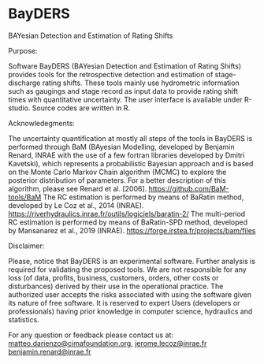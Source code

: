 # BayDERS
BAYesian Detection and Estimation of Rating Shifts


Purpose:

Software BayDERS (BAYesian Detection and Estimation of Rating Shifts) provides tools for the retrospective detection and estimation of stage-discharge rating shifts. These tools mainly use hydrometric information such as gaugings and stage record as input data to provide rating shift times with quantitative uncertainty. The user interface is available under R-studio. Source codes are written in R.


Acknowledegments:

The uncertainty quantification at mostly all steps of the tools in BayDERS is performed through BaM (BAyesian Modelling, developed by Benjamin Renard, INRAE with the use of a few fortran libraries developed by Dmitri Kavetski), which represents a probabilistic Bayesian approach and is based on the Monte Carlo Markov Chain algorithm (MCMC) to explore the posterior distribution of parameters. For a better description of this algorithm, please see Renard et al. [2006]. https://github.com/BaM-tools/BaM
The RC estimation is performed by means of BaRatin method, developed by Le Coz et al., 2014 (INRAE). https://riverhydraulics.inrae.fr/outils/logiciels/baratin-2/
The multi-period RC estimation is performed by means of BaRatin-SPD method, developed by Mansanarez et al., 2019 (INRAE). https://forge.irstea.fr/projects/bam/files


Disclaimer:

Please, notice that BayDERS is an experimental software. Further analysis is required for validating the proposed tools. We are not responsible for any loss (of data, profits, business, customers, orders, other costs or disturbances) derived by their use in the operational practice. The authorized user accepts the risks associated with using the software given its nature of free software. It is reserved to expert Users (developers or professionals) having prior knowledge in computer science, hydraulics and statistics. 



For any question or feedback please contact us at:
matteo.darienzo@cimafoundation.org, 
jerome.lecoz@inrae.fr
benjamin.renard@inrae.fr

